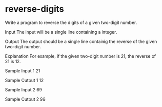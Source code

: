 # reverse-digits
Write a program to reverse the digits of a given two-digit number.

Input 
The input will be a single line containing a integer.

Output 
The output should be a single line containig the reverse of the given two-digit number.

Explanation 
For example, if the given two-digit number is 21, the reverse of 21 is 12.

Sample Input 1 
21 

Sample Output 1 
12 

Sample Input 2 
69 

Sample Output 2 
96
